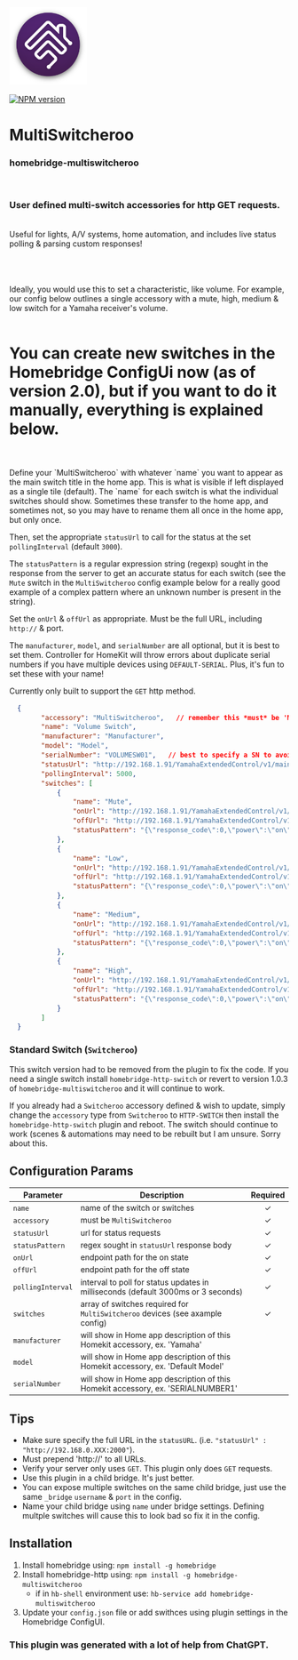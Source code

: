 <p align="left">
  <a href="https://homebridge.io"><img src="https://raw.githubusercontent.com/homebridge/branding/master/logos/homebridge-color-round-stylized.png" height="140"></a>
</p>

[![NPM version](https://badge.fury.io/js/homebridge-multiswitcheroo.svg)](https://npmjs.org/package/homebridge-multiswitcheroo)

# **MultiSwitcheroo**

### homebridge-multiswitcheroo
</br>

### User defined multi-switch accessories for http GET requests.

</br>
Useful for lights, A/V systems, home automation, and includes live status polling & parsing custom responses!
</br>
</br>
</br>
</br>

Ideally, you would use this to set a characteristic, like volume. For example, our config below outlines a single accessory with a mute, high, medium & low switch for a Yamaha receiver's volume.
</br>
</br>

# You can create new switches in the Homebridge ConfigUi now (as of version 2.0), but if you want to do it manually, everything is explained below.

</br>
</br>
Define your `MultiSwitcheroo` with whatever `name` you want to appear as the main switch title in the home app. This is what is visible if left displayed as a single tile (default). The `name` for each switch is what the individual switches should show. Sometimes these transfer to the home app, and sometimes not, so you may have to rename them all once in the home app, but only once. 

Then, set the appropriate `statusUrl` to call for the status at the set `pollingInterval` (default `3000`).

The `statusPattern` is a regular expression string (regexp) sought in the response from the server to get an accurate status for each switch (see the `Mute` switch in the `MultiSwitcheroo` config example below for a really good example of a complex pattern where an unknown number is present in the string).

Set the `onUrl` & `offUrl` as appropriate. Must be the full URL, including `http://` & port.

The `manufacturer`, `model`, and `serialNumber` are all optional, but it is best to set them. Controller for HomeKit will throw errors about duplicate serial numbers if you have multiple devices using `DEFAULT-SERIAL`. Plus, it's fun to set these with your name!

Currently only built to support the `GET` http method. 

```json
  {
        "accessory": "MultiSwitcheroo",   // remember this *must* be 'MultiSwitcheroo' for multi
        "name": "Volume Switch",
        "manufacturer": "Manufacturer",
        "model": "Model",
        "serialNumber": "VOLUMESW01",   // best to specify a SN to avoid conflicts
        "statusUrl": "http://192.168.1.91/YamahaExtendedControl/v1/main/getStatus",
        "pollingInterval": 5000,
        "switches": [
            {
                "name": "Mute",
                "onUrl": "http://192.168.1.91/YamahaExtendedControl/v1/main/setMute?enable=true",
                "offUrl": "http://192.168.1.91/YamahaExtendedControl/v1/main/setMute?enable=false",
                "statusPattern": "{\"response_code\":0,\"power\":\"on\",\"sleep\":0,\"volume\":[0-9]+,\"mute\":true"
            },
            {
                "name": "Low",
                "onUrl": "http://192.168.1.91/YamahaExtendedControl/v1/main/setVolume?volume=51",
                "offUrl": "http://192.168.1.91/YamahaExtendedControl/v1/system/getFuncStatus",
                "statusPattern": "{\"response_code\":0,\"power\":\"on\",\"sleep\":0,\"volume\":51,\"mute\":false"
            },
            {
                "name": "Medium",
                "onUrl": "http://192.168.1.91/YamahaExtendedControl/v1/main/setVolume?volume=81",
                "offUrl": "http://192.168.1.91/YamahaExtendedControl/v1/system/getFuncStatus",
                "statusPattern": "{\"response_code\":0,\"power\":\"on\",\"sleep\":0,\"volume\":81,\"mute\":false"
            },
            {
                "name": "High",
                "onUrl": "http://192.168.1.91/YamahaExtendedControl/v1/main/setVolume?volume=111",
                "offUrl": "http://192.168.1.91/YamahaExtendedControl/v1/system/getFuncStatus",
                "statusPattern": "{\"response_code\":0,\"power\":\"on\",\"sleep\":0,\"volume\":111,\"mute\":false"
            }
        ]
  }
```



### Standard Switch (`Switcheroo`)
This switch version had to be removed from the plugin to fix the code. If you need a single switch install `homebridge-http-switch` or revert to version 1.0.3 of `homebridge-multiswitcheroo` and it will continue  to work.

If you already had a `Switcheroo` accessory defined & wish to update, simply change the `accessory` type from `Switcheroo` to `HTTP-SWITCH` then install the `homebridge-http-switch` plugin and reboot. The switch should continue to work (scenes & automations may need to be rebuilt but I am unsure. Sorry about this.



## Configuration Params

|        Parameter       |                                     Description                                     | Required |
| -----------------------| ----------------------------------------------------------------------------------- |:--------:|
| `name`                 | name of the switch or switches                                                      |     ✓    |
| `accessory`            | must be `MultiSwitcheroo`                                                           |     ✓    |
| `statusUrl`            | url for status requests                                                             |     ✓    |
| `statusPattern`        | regex sought in `statusUrl` response body                                           |     ✓    |
| `onUrl`                | endpoint path for the on state                                                      |     ✓    |
| `offUrl`               | endpoint path for the off state                                                     |     ✓    |
| `pollingInterval`      | interval to poll for status updates in milliseconds (default 3000ms or 3 seconds)   |     ✓    |
| `switches`             | array of switches required for `MultiSwitcheroo` devices (see axample config)       |     ✓    |
| `manufacturer`         | will show in Home app description of this Homekit accessory, ex. 'Yamaha'           |          |
| `model`                | will show in Home app description of this Homekit accessory, ex. 'Default Model'    |          |
| `serialNumber`         | will show in Home app description of this Homekit accessory, ex. 'SERIALNUMBER1'    |          |


## Tips

  - Make sure specify the full URL in the `statusURL`. (i.e. `"statusUrl" : "http://192.168.0.XXX:2000"`).
  - Must prepend 'http://' to all URLs.
  - Verify your server only uses `GET`. This plugin only does `GET` requests.
  - Use this plugin in a child bridge. It's just better.
  - You can expose multiple switches on the same child bridge, just use the same `_bridge` `username` & `port` in the config.
  - Name your child bridge using `name` under bridge settings. Defining multple switches will cause this to look bad so fix it in the config.

## Installation

1. Install homebridge using: `npm install -g homebridge`
2. Install homebridge-http using: `npm install -g homebridge-multiswitcheroo`
    *  if in `hb-shell` environment use: `hb-service add homebridge-multiswitcheroo`
4. Update your `config.json` file or add swithces using plugin settings in the Homebridge ConfigUI.


### This plugin was generated with a lot of help from ChatGPT.
